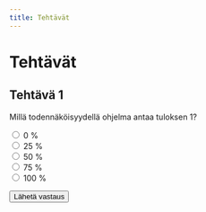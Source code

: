 ```yaml
---
title: Tehtävät
---
```


# Tehtävät

## Tehtävä 1

Millä todennäköisyydellä ohjelma antaa tuloksen 1?

<form id="task1">
<input name="answer" type="radio" value="0"> 0 % <br>
<input name="answer" type="radio" value="25"> 25 % <br>
<input name="answer" type="radio" value="50"> 50 % <br>
<input name="answer" type="radio" value="75"> 75 % <br>
<input name="answer" type="radio" value="100"> 100 % <br>
</form>
<button onclick="test()">Lähetä vastaus</button>

<script>
function test() {
    var answer = document.getElementById("task1").elements["answer"].value;
    if (answer == 50) {
        alert("Oikein!");
    } else {
        alert("Väärin!");
    }
}
</script>
